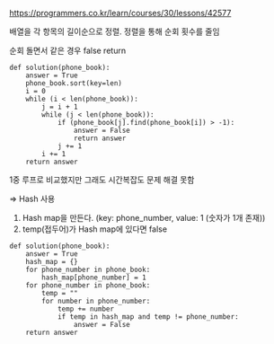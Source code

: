 https://programmers.co.kr/learn/courses/30/lessons/42577

배열을 각 항목의 길이순으로 정렬. 정렬을 통해 순회 횟수를 줄임

순회 돌면서 같은 경우 false return

```
def solution(phone_book):
    answer = True
    phone_book.sort(key=len)
    i = 0
    while (i < len(phone_book)):
        j = i + 1
        while (j < len(phone_book)):
            if (phone_book[j].find(phone_book[i]) > -1):
                answer = False
                return answer
            j += 1
        i += 1
    return answer
```
1중 루프로 비교했지만 그래도 시간복잡도 문제 해결 못함

=> Hash 사용

1. Hash map을 만든다. (key: phone_number, value: 1 (숫자가 1개 존재))
2. temp(접두어)가 Hash map에 있다면 false
```
def solution(phone_book):
    answer = True
    hash_map = {}
    for phone_number in phone_book:
        hash_map[phone_number] = 1
    for phone_number in phone_book:
        temp = ""
        for number in phone_number:
            temp += number
            if temp in hash_map and temp != phone_number:
                answer = False
    return answer

```